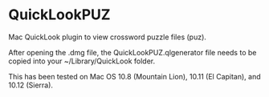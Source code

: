 # QuickLookPUZ
Mac QuickLook plugin to view crossword puzzle files (puz).

After opening the .dmg file, the QuickLookPUZ.qlgenerator file needs to be copied into your ~/Library/QuickLook folder.

This has been tested on Mac OS 10.8 (Mountain Lion), 10.11 (El Capitan), and 10.12 (Sierra).
